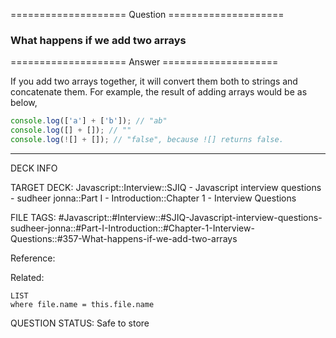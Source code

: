 ==================== Question ====================  

### What happens if we add two arrays  

==================== Answer ====================  

If you add two arrays together, it will convert them both to strings and
concatenate them. For example, the result of adding arrays would be as below,

```javascript
console.log(['a'] + ['b']); // "ab"
console.log([] + []); // ""
console.log(![] + []); // "false", because ![] returns false.
```

---

DECK INFO

TARGET DECK: Javascript::Interview::SJIQ - Javascript interview questions -
sudheer jonna::Part I - Introduction::Chapter 1 - Interview Questions

FILE TAGS:
#Javascript::#Interview::#SJIQ-Javascript-interview-questions-sudheer-jonna::#Part-I-Introduction::#Chapter-1-Interview-Questions::#357-What-happens-if-we-add-two-arrays

Reference:

Related:

```dataview
LIST
where file.name = this.file.name
```

QUESTION STATUS: Safe to store
